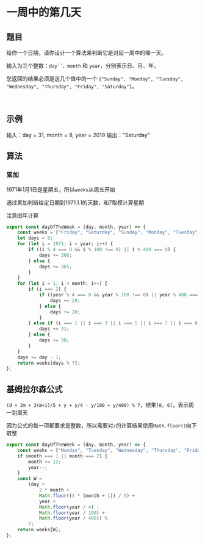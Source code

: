 # 一周中的第几天

## 题目

给你一个日期，请你设计一个算法来判断它是对应一周中的哪一天。

输入为三个整数：`day``、month` 和 `year`，分别表示日、月、年。

您返回的结果必须是这几个值中的一个 `{"Sunday", "Monday", "Tuesday", "Wednesday", "Thursday", "Friday", "Saturday"}`。

 

## 示例

输入：day = 31, month = 8, year = 2019
输出："Saturday"

## 算法

### 累加

1971年1月1日是星期五，所以`weeks`从周五开始

通过累加判断给定日期到1971.1.1的天数，和7取模计算星期

注意闰年计算

```js
export const dayOfTheWeek = (day, month, year) => {
	const weeks = ["Friday", "Saturday", "Sunday", "Monday", "Tuesday", "Wednesday", "Thursday"];
	let days = 0;
	for (let i = 1971; i < year; i++) {
		if ((i % 4 === 0 && i % 100 !== 0) || i % 400 === 0) {
			days += 366;
		} else {
			days += 365;
		}
	}
	for (let i = 1; i < month; i++) {
		if (i === 2) {
			if ((year % 4 === 0 && year % 100 !== 0) || year % 400 === 0) {
				days += 29;
			} else {
				days += 28;
			}
		} else if (i === 1 || i === 3 || i === 5 || i === 7 || i === 8 || i === 10 || i === 12) {
			days += 31;
		} else {
			days += 30;
		}
	}
	days += day - 1;
	return weeks[days % 7];
};
```

## 基姆拉尔森公式

`(d + 2m + 3(m+1)/5 + y + y/4 - y/100 + y/400) % 7`，结果`[0, 6]`，表示周一到周天

因为公式的每一项都要求是整数，所以需要对`/`的计算结果使用`Math.floor()`向下取整

```js
export const dayOfTheWeek = (day, month, year) => {
	const weeks = ["Monday", "Tuesday", "Wednesday", "Thursday", "Friday", "Saturday", "Sunday"];
	if (month === 1 || month === 2) {
		month += 12;
		year--;
	}
	const W =
		(day +
			2 * month +
			Math.floor((3 * (month + 1)) / 5) +
			year +
			Math.floor(year / 4) -
			Math.floor(year / 100) +
			Math.floor(year / 400)) %
		7;
	return weeks[W];
};
```